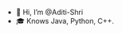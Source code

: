 - 👋 Hi, I’m @Aditi-Shri
- 🎓 Knows Java, Python, C++.
<!---
- 🌱 I’m currently learning ...
- 💞️ I’m looking to collaborate on ...
- 📫 How to reach me ...
-
 --->
<!---
Aditi-Shri/Aditi-Shri is a ✨ special ✨ repository because its `README.md` (this file) appears on your GitHub profile.
You can click the Preview link to take a look at your changes.
--->
